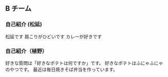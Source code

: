 ## B チーム

### 自己紹介 (松延)
松延です
肩こりがひどいです
カレーが好きです

### 自己紹介（植野）
好きな質問は「好きなポテトは何ですか」です。
好きなポテトはふにゃふにゃのやつです。
最近は毎日焼きそば弁当を作っています。